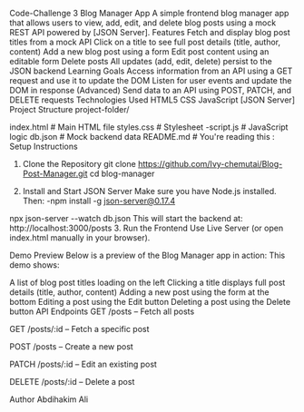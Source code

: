 Code-Challenge 3
Blog Manager App
A simple frontend blog manager app that allows users to view, add, edit, and delete blog posts using a mock REST API powered by [JSON Server].
Features
Fetch and display blog post titles from a mock API
Click on a title to see full post details (title, author, content)
Add a new blog post using a form
Edit post content using an editable form
Delete posts
All updates (add, edit, delete) persist to the JSON backend
Learning Goals
Access information from an API using a GET request and use it to update the DOM
Listen for user events and update the DOM in response
(Advanced) Send data to an API using POST, PATCH, and DELETE requests
Technologies Used
HTML5
CSS
JavaScript
[JSON Server]
Project Structure
project-folder/

index.html # Main HTML file
styles.css # Stylesheet -script.js # JavaScript logic
db.json # Mock backend data
README.md # You're reading this :
Setup Instructions
1. Clone the Repository
git clone https://github.com/Ivy-chemutai/Blog-Post-Manager.git cd blog-manager

2. Install and Start JSON Server
Make sure you have Node.js installed. Then: -npm install -g json-server@0.17.4

npx json-server --watch db.json This will start the backend at: http://localhost:3000/posts
3. Run the Frontend
Use Live Server (or open index.html manually in your browser).

Demo Preview
Below is a preview of the Blog Manager app in action: This demo shows:

A list of blog post titles loading on the left
Clicking a title displays full post details (title, author, content)
Adding a new post using the form at the bottom
Editing a post using the Edit button
Deleting a post using the Delete button
API Endpoints
GET /posts – Fetch all posts

GET /posts/:id – Fetch a specific post

POST /posts – Create a new post

PATCH /posts/:id – Edit an existing post

DELETE /posts/:id – Delete a post

Author
Abdihakim Ali

